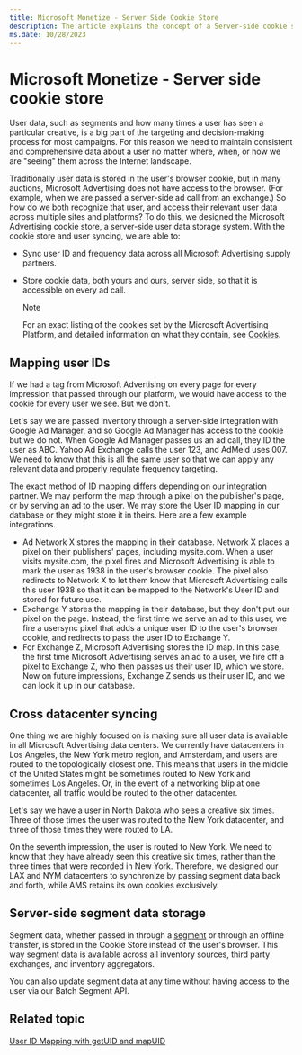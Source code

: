 ```yaml
---
title: Microsoft Monetize - Server Side Cookie Store
description: The article explains the concept of a Server-side cookie store which enhances control, security for sensitive info in web apps.
ms.date: 10/28/2023
---
```


# Microsoft Monetize - Server side cookie store

User data, such as segments and how many times a user has seen a particular creative, is a big part of the targeting and decision-making process for most campaigns. For this reason we need to maintain consistent and comprehensive data about a user no matter where, when, or how we are "seeing" them across the Internet landscape.

Traditionally user data is stored in the user's browser cookie, but in many auctions, Microsoft Advertising does not have access to the browser. (For example, when we are passed a server-side ad call from an exchange.) So how do we both recognize that user, and access their relevant user data across multiple sites and platforms? To do this, we designed the Microsoft Advertising cookie store, a server-side user data storage system. With the cookie store and user syncing, we are able to:

- Sync user ID and frequency data across all Microsoft Advertising supply partners.
- Store cookie data, both yours and ours, server side, so that it is accessible on every ad call.

  > [!NOTE]
  > For an exact listing of the cookies set by the Microsoft Advertising Platform, and detailed information on what they contain, see [Cookies](http://appnexus.com/cookies).

## Mapping user IDs

If we had a tag from Microsoft Advertising on every page for every impression that passed through our platform, we would have access to the cookie for every user we see. But we don't.

Let's say we are passed inventory through a server-side integration with Google Ad Manager, and so Google Ad Manager has access to the cookie but we do not. When Google Ad Manager passes us an ad call, they ID the user as ABC. Yahoo Ad Exchange calls the user 123, and AdMeld uses 007. We need to know that this is all the same user so that we can apply any relevant data and properly regulate frequency targeting.

The exact method of ID mapping differs depending on our integration partner. We may perform the map through a pixel on the publisher's page, or by serving an ad to the user. We may store the User ID mapping in our database or they might store it in theirs. Here are a few example integrations.

- Ad Network X stores the mapping in their database. Network X places a pixel on their publishers' pages, including mysite.com. When a user visits mysite.com, the pixel fires and Microsoft Advertising is able to mark the user as 1938 in the user's browser cookie. The pixel also redirects to Network X to let them know that Microsoft Advertising calls this user 1938 so that it can be
  mapped to the Network's User ID and stored for future use.
- Exchange Y stores the mapping in their database, but they don't put our pixel on the page. Instead, the first time we serve an ad to this user, we fire a usersync pixel that adds a unique user ID to the user's browser cookie, and redirects to pass the user ID to Exchange Y.
- For Exchange Z, Microsoft Advertising stores the ID map. In this case, the first time Microsoft Advertising serves an ad to a user, we fire off a pixel to Exchange Z, who then passes us their user ID, which we store. Now on future impressions, Exchange Z sends us their user ID, and we can look it up in our database.

## Cross datacenter syncing

One thing we are highly focused on is making sure all user data is available in all Microsoft Advertising data centers. We currently have datacenters in Los Angeles, the New York metro region, and Amsterdam, and users are routed to the topologically closest one. This means that users in the middle of the United States might be sometimes routed to New York and sometimes Los Angeles. Or, in the event of a networking blip at one datacenter, all traffic would be routed to the other datacenter.

Let's say we have a user in North Dakota who sees a creative six times. Three of those times the user was routed to the New York datacenter, and three of those times they were routed to LA.

On the seventh impression, the user is routed to New York. We need to know that they have already seen this creative six times, rather than the three times that were recorded in New York. Therefore, we designed our LAX and NYM datacenters to synchronize by passing segment data back and forth, while AMS retains its own cookies exclusively.

## Server-side segment data storage

Segment data, whether passed in through a [segment](working-with-segments.md) or through an offline transfer, is stored in the Cookie Store instead of the user's browser. This way segment data is available across all inventory sources, third party exchanges, and inventory aggregators.

You can also update segment data at any time without having access to the user via our Batch Segment API.

## Related topic

[User ID Mapping with getUID and mapUID](user-id-mapping-with-getuid-and-mapuid.md)

